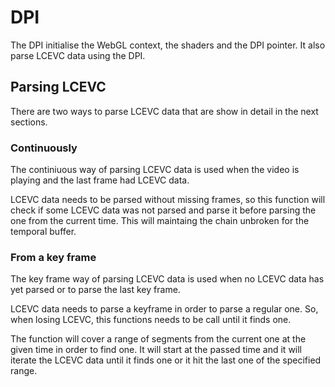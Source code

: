 # DPI

The DPI initialise the WebGL context, the shaders and the DPI pointer. It also
parse LCEVC data using the DPI.

## Parsing LCEVC

There are two ways to parse LCEVC data that are show in detail in the next
sections.

### Continuously

The continiuous way of parsing LCEVC data is used when the video is playing
and the last frame had LCEVC data.

LCEVC data needs to be parsed without missing frames, so this function will
check if some LCEVC data was not parsed and parse it before parsing the
one from the current time. This will maintaing the chain unbroken for
the temporal buffer.

### From a key frame

The key frame way of parsing LCEVC data is used when no LCEVC data has yet
parsed or to parse the last key frame.

LCEVC data needs to parse a keyframe in order to parse a regular one. So,
when losing LCEVC, this functions needs to be call until it finds one.

The function will cover a range of segments from the current one at the
given time in order to find one. It will start at the passed time and it will
iterate the LCEVC data until it finds one or it hit the last one of the
specified range.
